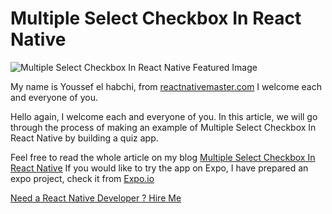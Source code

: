 
# Multiple Select Checkbox In React Native

  

![Multiple Select Checkbox In React Native Featured Image](https://reactnativemaster.com/wp-content/uploads/2019/11/Multiple-Select-Checkbox-In-React-Native-Featured.png)
  

My name is Youssef el habchi, from [reactnativemaster.com](https://reactnativemaster.com) I welcome each and everyone of you.


Hello again, I welcome each and everyone of you. In this article, we will go through the process of making an example of Multiple Select Checkbox In React Native by building a quiz app.



Feel free to read the whole article on my blog [Multiple Select Checkbox In React Native]([https://reactnativemaster.com/multiple-select-checkbox-in-react-native](https://reactnativemaster.com/multiple-select-checkbox-in-react-native))
If you would like to try the app on Expo, I have prepared an expo project, check it from  [Expo.io]([https://expo.io/@alhydra/multiple-select-checkbox-in-react-native](https://expo.io/@alhydra/multiple-select-checkbox-in-react-native))


[Need a React Native Developer ? Hire Me](https://reactnativemaster.com/senior-react-native-developer-ready-to-go/)
